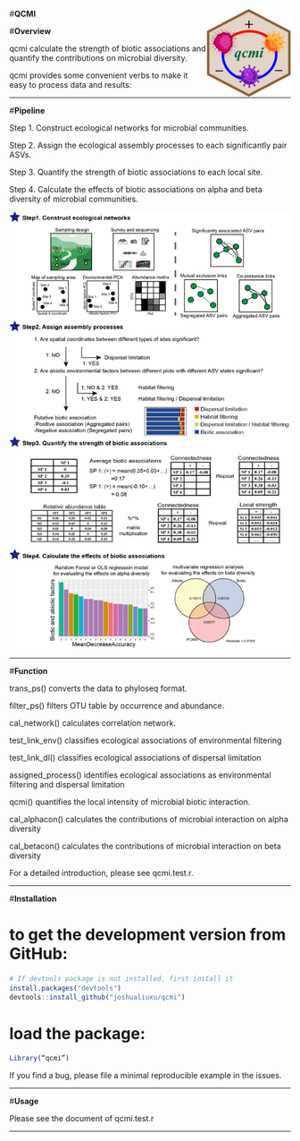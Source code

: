 #**QCMI** <a href="https://github.com/joshualiuxu/qcmi/blob/main/qcmi.test.r/"><img src="https://github.com/joshualiuxu/qcmi/blob/main/data/fig.jpg" width=150 align="right" ></a>


#**Overview**

qcmi calculate the strength of biotic associations and quantify the contributions on microbial diversity. 

qcmi provides some convenient verbs to make it easy to process data and results:

****
#**Pipeline**

Step 1. Construct ecological networks for microbial communities. 

Step 2. Assign the ecological assembly processes to each significantly pair ASVs. 

Step 3. Quantify the strength of biotic associations to each local site. 

Step 4. Calculate the effects of biotic associations on alpha and beta diversity of microbial communities.


![image]( https://github.com/joshualiuxu/qcmi/blob/main/data/Figure1.jpg)
****

#**Function**

trans_ps() converts the data to phyloseq format.

filter_ps() filters OTU table by occurrence and abundance.

cal_network() calculates correlation network.

test_link_env() classifies ecological associations of environmental filtering

test_link_dl() classifies ecological associations of dispersal limitation

assigned_process() identifies ecological associations as environmental filtering and dispersal limitation

qcmi() quantifies the local intensity of microbial biotic interaction.

cal_alphacon() calculates the contributions of microbial interaction on alpha diversity

cal_betacon() calculates the contributions of microbial interaction on beta diversity

For a detailed introduction, please see qcmi.test.r.

****

#**Installation**

# to get the development version from GitHub:
```r
# If devtools package is not installed, first install it
install.packages("devtools")
devtools::install_github("joshualiuxu/qcmi")
```

# load the package:
```r
Library(“qcmi”)
```

If you find a bug, please file a minimal reproducible example in the issues.

****

#**Usage**

Please see the document of qcmi.test.r

****


